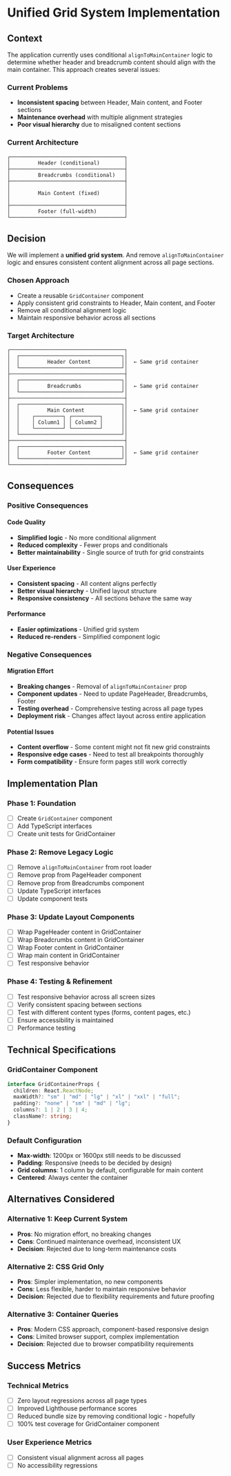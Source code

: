 # Unified Grid System Implementation

## Context

The application currently uses conditional `alignToMainContainer` logic to determine whether header and breadcrumb content should align with the main container. This approach creates several issues:

### Current Problems

- **Inconsistent spacing** between Header, Main content, and Footer sections
- **Maintenance overhead** with multiple alignment strategies
- **Poor visual hierarchy** due to misaligned content sections

### Current Architecture

```
┌─────────────────────────────────────┐
│         Header (conditional)        │
├─────────────────────────────────────┤
│         Breadcrumbs (conditional)   │
├─────────────────────────────────────┤
│                                     │
│         Main Content (fixed)        │
│                                     │
├─────────────────────────────────────┤
│         Footer (full-width)         │
└─────────────────────────────────────┘
```

## Decision

We will implement a **unified grid system**. And remove `alignToMainContainer` logic and ensures consistent content alignment across all page sections.

### Chosen Approach

- Create a reusable `GridContainer` component
- Apply consistent grid constraints to Header, Main content, and Footer
- Remove all conditional alignment logic
- Maintain responsive behavior across all sections

### Target Architecture

```
┌─────────────────────────────────────┐
│  ┌─────────────────────────────────┐│
│  │         Header Content          ││  ← Same grid container
│  └─────────────────────────────────┘│
├─────────────────────────────────────┤
│  ┌─────────────────────────────────┐│
│  │         Breadcrumbs             ││  ← Same grid container
│  └─────────────────────────────────┘│
├─────────────────────────────────────┤
│  ┌─────────────────────────────────┐│
│  │         Main Content            ││  ← Same grid container
│  │    ┌─────────┐ ┌─────────┐      ││
│  │    │ Column1 │ │ Column2 │      ││
│  │    └─────────┘ └─────────┘      ││
│  └─────────────────────────────────┘│
├─────────────────────────────────────┤
│  ┌─────────────────────────────────┐│
│  │         Footer Content          ││  ← Same grid container
│  └─────────────────────────────────┘│
└─────────────────────────────────────┘
```

## Consequences

### Positive Consequences

#### Code Quality

- **Simplified logic** - No more conditional alignment
- **Reduced complexity** - Fewer props and conditionals
- **Better maintainability** - Single source of truth for grid constraints

#### User Experience

- **Consistent spacing** - All content aligns perfectly
- **Better visual hierarchy** - Unified layout structure
- **Responsive consistency** - All sections behave the same way

#### Performance

- **Easier optimizations** - Unified grid system
- **Reduced re-renders** - Simplified component logic

### Negative Consequences

#### Migration Effort

- **Breaking changes** - Removal of `alignToMainContainer` prop
- **Component updates** - Need to update PageHeader, Breadcrumbs, Footer
- **Testing overhead** - Comprehensive testing across all page types
- **Deployment risk** - Changes affect layout across entire application

#### Potential Issues

- **Content overflow** - Some content might not fit new grid constraints
- **Responsive edge cases** - Need to test all breakpoints thoroughly
- **Form compatibility** - Ensure form pages still work correctly

## Implementation Plan

### Phase 1: Foundation

- [ ] Create `GridContainer` component
- [ ] Add TypeScript interfaces
- [ ] Create unit tests for GridContainer

### Phase 2: Remove Legacy Logic

- [ ] Remove `alignToMainContainer` from root loader
- [ ] Remove prop from PageHeader component
- [ ] Remove prop from Breadcrumbs component
- [ ] Update TypeScript interfaces
- [ ] Update component tests

### Phase 3: Update Layout Components

- [ ] Wrap PageHeader content in GridContainer
- [ ] Wrap Breadcrumbs content in GridContainer
- [ ] Wrap Footer content in GridContainer
- [ ] Wrap main content in GridContainer
- [ ] Test responsive behavior

### Phase 4: Testing & Refinement

- [ ] Test responsive behavior across all screen sizes
- [ ] Verify consistent spacing between sections
- [ ] Test with different content types (forms, content pages, etc.)
- [ ] Ensure accessibility is maintained
- [ ] Performance testing

## Technical Specifications

### GridContainer Component

```typescript
interface GridContainerProps {
  children: React.ReactNode;
  maxWidth?: "sm" | "md" | "lg" | "xl" | "xxl" | "full";
  padding?: "none" | "sm" | "md" | "lg";
  columns?: 1 | 2 | 3 | 4;
  className?: string;
}
```

### Default Configuration

- **Max-width**: 1200px or 1600px still needs to be discussed
- **Padding**: Responsive (needs to be decided by design)
- **Grid columns**: 1 column by default, configurable for main content
- **Centered**: Always center the container

## Alternatives Considered

### Alternative 1: Keep Current System

- **Pros**: No migration effort, no breaking changes
- **Cons**: Continued maintenance overhead, inconsistent UX
- **Decision**: Rejected due to long-term maintenance costs

### Alternative 2: CSS Grid Only

- **Pros**: Simpler implementation, no new components
- **Cons**: Less flexible, harder to maintain responsive behavior
- **Decision**: Rejected due to flexibility requirements and future proofing

### Alternative 3: Container Queries

- **Pros**: Modern CSS approach, component-based responsive design
- **Cons**: Limited browser support, complex implementation
- **Decision**: Rejected due to browser compatibility requirements

## Success Metrics

### Technical Metrics

- [ ] Zero layout regressions across all page types
- [ ] Improved Lighthouse performance scores
- [ ] Reduced bundle size by removing conditional logic - hopefully
- [ ] 100% test coverage for GridContainer component

### User Experience Metrics

- [ ] Consistent visual alignment across all pages
- [ ] No accessibility regressions
